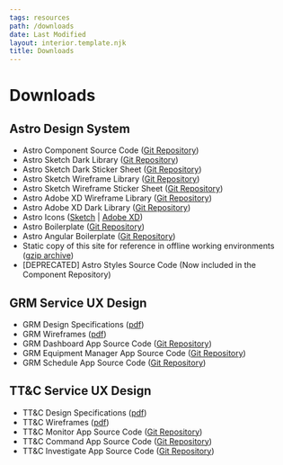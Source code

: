 ```yaml
---
tags: resources
path: /downloads
date: Last Modified
layout: interior.template.njk
title: Downloads
---
```


# Downloads

## Astro Design System

- Astro Component Source Code ([Git Repository](https://bitbucket.org/rocketcom/astro-components/src/master/))
- Astro Sketch Dark Library ([Git Repository](https://bitbucket.org/rocketcom/astro-design-resources/src/master/Sketch/))
- Astro Sketch Dark Sticker Sheet ([Git Repository](https://bitbucket.org/rocketcom/astro-design-resources/src/master/Sketch/))
- Astro Sketch Wireframe Library ([Git Repository](https://bitbucket.org/rocketcom/astro-design-resources/src/master/Sketch/))
- Astro Sketch Wireframe Sticker Sheet ([Git Repository](https://bitbucket.org/rocketcom/astro-design-resources/src/master/Sketch/))
- Astro Adobe XD Wireframe Library ([Git Repository](https://bitbucket.org/rocketcom/astro-design-resources/src/master/Adobe%20XD/))
- Astro Adobe XD Dark Library ([Git Repository](https://bitbucket.org/rocketcom/astro-design-resources/src/master/Adobe%20XD/))
- Astro Icons ([Sketch](https://bitbucket.org/rocketcom/astro-styles/raw/f4a08616984c85d833e3abdca450dc253398aa1c/icons/src/Astro%20Icons.sketch) | [Adobe XD](https://bitbucket.org/rocketcom/astro-styles/raw/f4a08616984c85d833e3abdca450dc253398aa1c/icons/src/Astro%20Icons.xd))
- Astro Boilerplate ([Git Repository](https://bitbucket.org/rocketcom/astro-boilerplate/src/master/))
- Astro Angular Boilerplate ([Git Repository](https://bitbucket.org/rocketcom/astro-boilerplate-angular/src/master/))
- Static copy of this site for reference in offline working environments ([gzip archive]( https://s3-us-west-2.amazonaws.com/com.rocketcom.astrouxds/downloads/ads.tar.gz))
- \[DEPRECATED\] Astro Styles Source Code (Now included in the Component Repository)

## GRM Service UX Design

- GRM Design Specifications ([pdf]( https://s3-us-west-2.amazonaws.com/com.rocketcom.astrouxds/attachments/grm-specifications.pdf))
- GRM Wireframes ([pdf]( https://s3-us-west-2.amazonaws.com/com.rocketcom.astrouxds/downloads/grm-wireframes.pdf))
- GRM Dashboard App Source Code ([Git Repository](https://bitbucket.org/rocketcom/grm-sample-apps-dashboard/src/master/))
- GRM Equipment Manager App Source Code ([Git Repository](https://bitbucket.org/rocketcom/grm-sample-apps-equipment/src/master/))
- GRM Schedule App Source Code ([Git Repository](https://bitbucket.org/rocketcom/grm-sample-apps-schedule/src/master/))

## TT&C Service UX Design

- TT&C Design Specifications ([pdf]( https://s3-us-west-2.amazonaws.com/com.rocketcom.astrouxds/downloads/ttc-specifications.pdf))
- TT&C Wireframes ([pdf]( https://s3-us-west-2.amazonaws.com/com.rocketcom.astrouxds/downloads/ttc-wireframes.pdf))
- TT&C Monitor App Source Code ([Git Repository](https://bitbucket.org/rocketcom/tt-c-monitor/src/master/))
- TT&C Command App Source Code ([Git Repository](https://bitbucket.org/rocketcom/tt-c-command/src/master/))
- TT&C Investigate App Source Code ([Git Repository](https://bitbucket.org/rocketcom/tt-c-investigate/src/master/))
